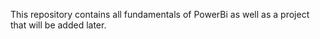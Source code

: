 This repository contains all fundamentals of PowerBi as well as a project that will be added later.
